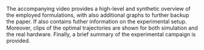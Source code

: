 The accompanying video provides a high-level and synthetic overview of the employed formulations, with also additional graphs to further backup the paper. If also contains futher information on the experimental setup. Moreover, clips of the optimal trajectories are shown for both simulation and the real hardware. Finally, a brief summary of the experimental campaign is provided.
